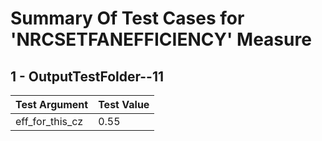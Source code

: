 # Summary Of Test Cases for 'NRCSETFANEFFICIENCY' Measure
 
## 1 - OutputTestFolder--11
| Test Argument | Test Value |
| ------------- | ---------- |
| eff_for_this_cz |0.55 |
 
